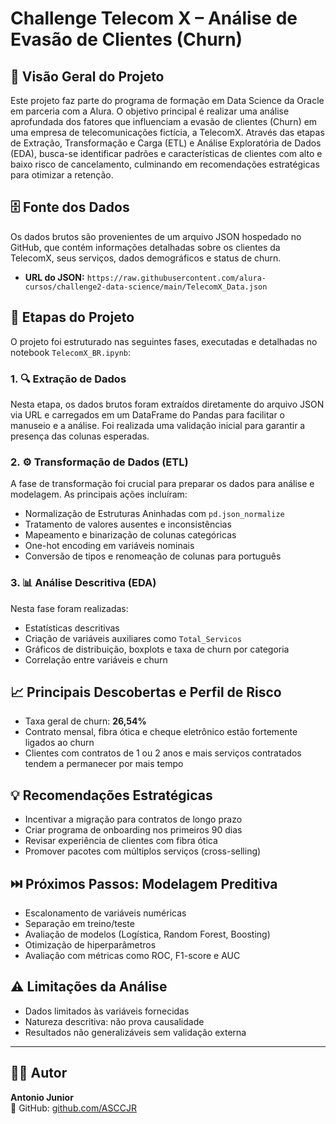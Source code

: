 # Challenge Telecom X – Análise de Evasão de Clientes (Churn)

## 📌 Visão Geral do Projeto

Este projeto faz parte do programa de formação em Data Science da Oracle em parceria com a Alura. O objetivo principal é realizar uma análise aprofundada dos fatores que influenciam a evasão de clientes (Churn) em uma empresa de telecomunicações fictícia, a TelecomX. Através das etapas de Extração, Transformação e Carga (ETL) e Análise Exploratória de Dados (EDA), busca-se identificar padrões e características de clientes com alto e baixo risco de cancelamento, culminando em recomendações estratégicas para otimizar a retenção.

## 🗄️ Fonte dos Dados

Os dados brutos são provenientes de um arquivo JSON hospedado no GitHub, que contém informações detalhadas sobre os clientes da TelecomX, seus serviços, dados demográficos e status de churn.

- **URL do JSON:** `https://raw.githubusercontent.com/alura-cursos/challenge2-data-science/main/TelecomX_Data.json`

## 📁 Etapas do Projeto

O projeto foi estruturado nas seguintes fases, executadas e detalhadas no notebook `TelecomX_BR.ipynb`:

### 1. 🔍 Extração de Dados

Nesta etapa, os dados brutos foram extraídos diretamente do arquivo JSON via URL e carregados em um DataFrame do Pandas para facilitar o manuseio e a análise. Foi realizada uma validação inicial para garantir a presença das colunas esperadas.

### 2. ⚙️ Transformação de Dados (ETL)

A fase de transformação foi crucial para preparar os dados para análise e modelagem. As principais ações incluíram:

- Normalização de Estruturas Aninhadas com `pd.json_normalize`
- Tratamento de valores ausentes e inconsistências
- Mapeamento e binarização de colunas categóricas
- One-hot encoding em variáveis nominais
- Conversão de tipos e renomeação de colunas para português

### 3. 📊 Análise Descritiva (EDA)

Nesta fase foram realizadas:

- Estatísticas descritivas
- Criação de variáveis auxiliares como `Total_Servicos`
- Gráficos de distribuição, boxplots e taxa de churn por categoria
- Correlação entre variáveis e churn

## 📈 Principais Descobertas e Perfil de Risco

- Taxa geral de churn: **26,54%**
- Contrato mensal, fibra ótica e cheque eletrônico estão fortemente ligados ao churn
- Clientes com contratos de 1 ou 2 anos e mais serviços contratados tendem a permanecer por mais tempo

## 💡 Recomendações Estratégicas

- Incentivar a migração para contratos de longo prazo
- Criar programa de onboarding nos primeiros 90 dias
- Revisar experiência de clientes com fibra ótica
- Promover pacotes com múltiplos serviços (cross-selling)

## ⏭️ Próximos Passos: Modelagem Preditiva

- Escalonamento de variáveis numéricas
- Separação em treino/teste
- Avaliação de modelos (Logística, Random Forest, Boosting)
- Otimização de hiperparâmetros
- Avaliação com métricas como ROC, F1-score e AUC

## ⚠️ Limitações da Análise

- Dados limitados às variáveis fornecidas
- Natureza descritiva: não prova causalidade
- Resultados não generalizáveis sem validação externa

---

## 👨‍💻 Autor

**Antonio Junior**  
🔗 GitHub: [github.com/ASCCJR](https://github.com/ASCCJR)
